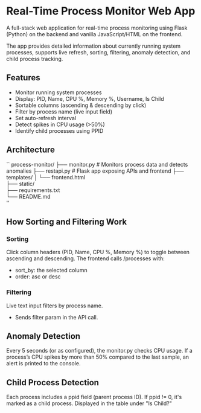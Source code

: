 # Real-Time Process Monitor Web App
A full-stack web application for real-time process monitoring using Flask (Python) on the backend and vanilla JavaScript/HTML on the frontend.

The app provides detailed information about currently running system processes, supports live refresh, sorting, filtering, anomaly detection, and child process tracking.

## Features
- Monitor running system processes
- Display: PID, Name, CPU %, Memory %, Username, Is Child
- Sortable columns (ascending & descending by click)
- Filter by process name (live input field)
- Set auto-refresh interval
- Detect spikes in CPU usage (>50%)
- Identify child processes using PPID

## Architecture
``
process-monitor/
├── monitor.py          # Monitors process data and detects anomalies
├── restapi.py          # Flask app exposing APIs and frontend
├── templates/
│   └── frontend.html   
├── static/            
├── requirements.txt    
└── README.md          
''
## How Sorting and Filtering Work
### Sorting
Click column headers (PID, Name, CPU %, Memory %) to toggle between ascending and descending.
The frontend calls /processes with:
 - sort_by: the selected column
 - order: asc or desc

### Filtering
Live text input filters by process name.
 - Sends filter param in the API call.

## Anomaly Detection
Every 5 seconds (or as configured), the monitor.py checks CPU usage.
If a process’s CPU spikes by more than 50% compared to the last sample, an alert is printed to the console.

## Child Process Detection
Each process includes a ppid field (parent process ID).
If ppid != 0, it's marked as a child process.
Displayed in the table under "Is Child?"
